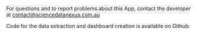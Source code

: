 For questions and to report problems about this App, contact the developer at [contact@sciencedatanexus.com.au](mailto:contact@sciencedatanexus.com?subject=project_regioninnovation)

Code for the data extraction and dashboard creation is available on Github:
